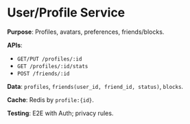 # User/Profile Service

**Purpose**: Profiles, avatars, preferences, friends/blocks.

**APIs**:
- `GET/PUT /profiles/:id`
- `GET /profiles/:id/stats`
- `POST /friends/:id`

**Data**: `profiles`, `friends(user_id, friend_id, status)`, `blocks`.

**Cache**: Redis by `profile:{id}`.

**Testing**: E2E with Auth; privacy rules.
